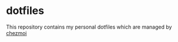 # dotfiles

This repository contains my personal dotfiles which are managed by [chezmoi](https://www.chezmoi.io)
